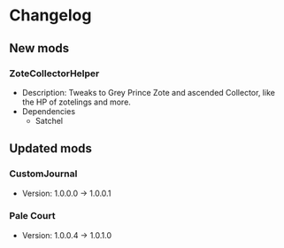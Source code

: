 # Changelog


## New mods

### ZoteCollectorHelper

- Description: Tweaks to Grey Prince Zote and ascended Collector, like the HP of zotelings and more.
- Dependencies
  + Satchel


## Updated mods

### CustomJournal

- Version: 1.0.0.0 -> 1.0.0.1

### Pale Court

- Version: 1.0.0.4 -> 1.0.1.0

